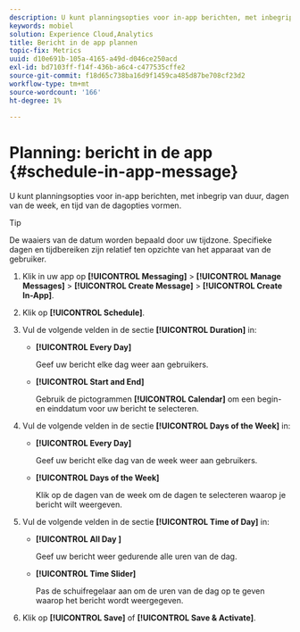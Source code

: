 ```yaml
---
description: U kunt planningsopties voor in-app berichten, met inbegrip van duur, dagen van de week, en tijd van de dagopties vormen.
keywords: mobiel
solution: Experience Cloud,Analytics
title: Bericht in de app plannen
topic-fix: Metrics
uuid: d10e691b-105a-4165-a49d-d046ce250acd
exl-id: bd7103ff-f14f-436b-a6c4-c477535cffe2
source-git-commit: f18d65c738ba16d9f1459ca485d87be708cf23d2
workflow-type: tm+mt
source-wordcount: '166'
ht-degree: 1%

---
```


# Planning: bericht in de app {#schedule-in-app-message}

U kunt planningsopties voor in-app berichten, met inbegrip van duur, dagen van de week, en tijd van de dagopties vormen.

>[!TIP]
>
>De waaiers van de datum worden bepaald door uw tijdzone. Specifieke dagen en tijdbereiken zijn relatief ten opzichte van het apparaat van de gebruiker.

1. Klik in uw app op **[!UICONTROL Messaging]** > **[!UICONTROL Manage Messages]** > **[!UICONTROL Create Message]** > **[!UICONTROL Create In-App]**.
1. Klik op **[!UICONTROL Schedule]**.
1. Vul de volgende velden in de sectie **[!UICONTROL Duration]** in:

   * **[!UICONTROL Every Day]**

      Geef uw bericht elke dag weer aan gebruikers.

   * **[!UICONTROL Start and End]**

      Gebruik de pictogrammen **[!UICONTROL Calendar]** om een begin- en einddatum voor uw bericht te selecteren.

1. Vul de volgende velden in de sectie **[!UICONTROL Days of the Week]** in:

   * **[!UICONTROL Every Day]**

      Geef uw bericht elke dag van de week weer aan gebruikers.

   * **[!UICONTROL Days of the Week]**

      Klik op de dagen van de week om de dagen te selecteren waarop je bericht wilt weergeven.

1. Vul de volgende velden in de sectie **[!UICONTROL Time of Day]** in:

   * **[!UICONTROL All Day ]**

      Geef uw bericht weer gedurende alle uren van de dag.

   * **[!UICONTROL Time Slider]**

      Pas de schuifregelaar aan om de uren van de dag op te geven waarop het bericht wordt weergegeven.

1. Klik op **[!UICONTROL Save]** of **[!UICONTROL Save & Activate]**.
